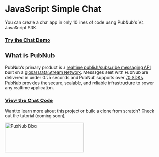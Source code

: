 # JavaScript Simple Chat

You can create a chat app in only 10 lines of code using PubNub's V4 JavaScript SDK. 

### [Try the Chat Demo](https://chat.chandlermayo.com)

## What is PubNub

PubNub’s primary product is a [realtime publish/subscribe messaging API](https://www.pubnub.com/products/realtime-messaging/) built on a [global Data Stream Network](https://www.pubnub.com/products/global-data-stream-network/). Messages sent with PubNub are delivered in under 0.25 seconds and PubNub supports over [70 SDKs](https://www.pubnub.com/docs). PubNub provides the secure, scalable, and reliable infrastructure to power any realtime application.

### [View the Chat Code](https://github.com/chandler767/JavaScript-Simple-Chat/blob/master/chat.html)

Want to learn more about this project or build a clone from scratch? Check out the tutorial (coming soon).

<a href="https://www.pubnub.com/?devrel_gh=JavaScript-Simple-Chat">
    <img alt="PubNub Blog" src="https://i.imgur.com/aJ927CO.png" width=260 height=98/>
</a>



